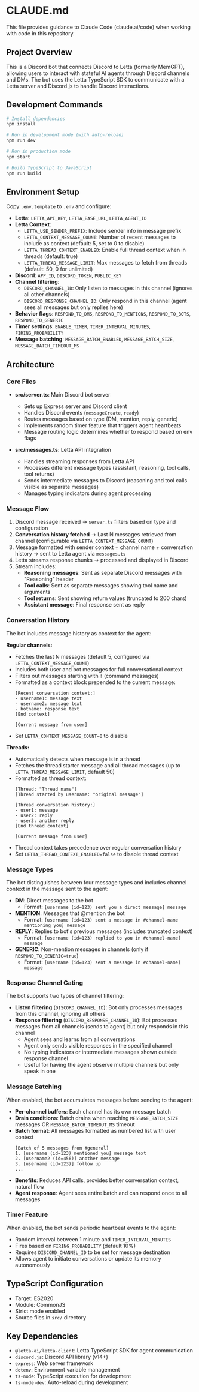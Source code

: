 # CLAUDE.md

This file provides guidance to Claude Code (claude.ai/code) when working with code in this repository.

## Project Overview

This is a Discord bot that connects Discord to Letta (formerly MemGPT), allowing users to interact with stateful AI agents through Discord channels and DMs. The bot uses the Letta TypeScript SDK to communicate with a Letta server and Discord.js to handle Discord interactions.

## Development Commands

```bash
# Install dependencies
npm install

# Run in development mode (with auto-reload)
npm run dev

# Run in production mode
npm start

# Build TypeScript to JavaScript
npm run build
```

## Environment Setup

Copy `.env.template` to `.env` and configure:
- **Letta**: `LETTA_API_KEY`, `LETTA_BASE_URL`, `LETTA_AGENT_ID`
- **Letta Context**:
  - `LETTA_USE_SENDER_PREFIX`: Include sender info in message prefix
  - `LETTA_CONTEXT_MESSAGE_COUNT`: Number of recent messages to include as context (default: 5, set to 0 to disable)
  - `LETTA_THREAD_CONTEXT_ENABLED`: Enable full thread context when in threads (default: true)
  - `LETTA_THREAD_MESSAGE_LIMIT`: Max messages to fetch from threads (default: 50, 0 for unlimited)
- **Discord**: `APP_ID`, `DISCORD_TOKEN`, `PUBLIC_KEY`
- **Channel filtering**:
  - `DISCORD_CHANNEL_ID`: Only listen to messages in this channel (ignores all other channels)
  - `DISCORD_RESPONSE_CHANNEL_ID`: Only respond in this channel (agent sees all messages but only replies here)
- **Behavior flags**: `RESPOND_TO_DMS`, `RESPOND_TO_MENTIONS`, `RESPOND_TO_BOTS`, `RESPOND_TO_GENERIC`
- **Timer settings**: `ENABLE_TIMER`, `TIMER_INTERVAL_MINUTES`, `FIRING_PROBABILITY`
- **Message batching**: `MESSAGE_BATCH_ENABLED`, `MESSAGE_BATCH_SIZE`, `MESSAGE_BATCH_TIMEOUT_MS`

## Architecture

### Core Files

- **src/server.ts**: Main Discord bot server
  - Sets up Express server and Discord client
  - Handles Discord events (`messageCreate`, `ready`)
  - Routes messages based on type (DM, mention, reply, generic)
  - Implements random timer feature that triggers agent heartbeats
  - Message routing logic determines whether to respond based on env flags

- **src/messages.ts**: Letta API integration
  - Handles streaming responses from Letta API
  - Processes different message types (assistant, reasoning, tool calls, tool returns)
  - Sends intermediate messages to Discord (reasoning and tool calls visible as separate messages)
  - Manages typing indicators during agent processing

### Message Flow

1. Discord message received → `server.ts` filters based on type and configuration
2. **Conversation history fetched** → Last N messages retrieved from channel (configurable via `LETTA_CONTEXT_MESSAGE_COUNT`)
3. Message formatted with sender context + channel name + conversation history → sent to Letta agent via `messages.ts`
4. Letta streams response chunks → processed and displayed in Discord
5. Stream includes:
   - **Reasoning messages**: Sent as separate Discord messages with "Reasoning" header
   - **Tool calls**: Sent as separate messages showing tool name and arguments
   - **Tool returns**: Sent showing return values (truncated to 200 chars)
   - **Assistant message**: Final response sent as reply

### Conversation History

The bot includes message history as context for the agent:

**Regular channels:**
- Fetches the last N messages (default 5, configured via `LETTA_CONTEXT_MESSAGE_COUNT`)
- Includes both user and bot messages for full conversational context
- Filters out messages starting with `!` (command messages)
- Formatted as a context block prepended to the current message:
  ```
  [Recent conversation context:]
  - username1: message text
  - username2: message text
  - botname: response text
  [End context]

  [Current message from user]
  ```
- Set `LETTA_CONTEXT_MESSAGE_COUNT=0` to disable

**Threads:**
- Automatically detects when message is in a thread
- Fetches the thread starter message and all thread messages (up to `LETTA_THREAD_MESSAGE_LIMIT`, default 50)
- Formatted as thread context:
  ```
  [Thread: "Thread name"]
  [Thread started by username: "original message"]

  [Thread conversation history:]
  - user1: message
  - user2: reply
  - user3: another reply
  [End thread context]

  [Current message from user]
  ```
- Thread context takes precedence over regular conversation history
- Set `LETTA_THREAD_CONTEXT_ENABLED=false` to disable thread context

### Message Types

The bot distinguishes between four message types and includes channel context in the message sent to the agent:
- **DM**: Direct messages to the bot
  - Format: `[username (id=123) sent you a direct message] message`
- **MENTION**: Messages that @mention the bot
  - Format: `[username (id=123) sent a message in #channel-name mentioning you] message`
- **REPLY**: Replies to bot's previous messages (includes truncated context)
  - Format: `[username (id=123) replied to you in #channel-name] message`
- **GENERIC**: Non-mention messages in channels (only if `RESPOND_TO_GENERIC=true`)
  - Format: `[username (id=123) sent a message in #channel-name] message`

### Response Channel Gating

The bot supports two types of channel filtering:
- **Listen filtering** (`DISCORD_CHANNEL_ID`): Bot only processes messages from this channel, ignoring all others
- **Response filtering** (`DISCORD_RESPONSE_CHANNEL_ID`): Bot processes messages from all channels (sends to agent) but only responds in this channel
  - Agent sees and learns from all conversations
  - Agent only sends visible responses in the specified channel
  - No typing indicators or intermediate messages shown outside response channel
  - Useful for having the agent observe multiple channels but only speak in one

### Message Batching

When enabled, the bot accumulates messages before sending to the agent:
- **Per-channel buffers**: Each channel has its own message batch
- **Drain conditions**: Batch drains when reaching `MESSAGE_BATCH_SIZE` messages OR `MESSAGE_BATCH_TIMEOUT_MS` timeout
- **Batch format**: All messages formatted as numbered list with user context
  ```
  [Batch of 5 messages from #general]
  1. [username (id=123) mentioned you] message text
  2. [username2 (id=456)] another message
  3. [username (id=123)] follow up
  ...
  ```
- **Benefits**: Reduces API calls, provides better conversation context, natural flow
- **Agent response**: Agent sees entire batch and can respond once to all messages

### Timer Feature

When enabled, the bot sends periodic heartbeat events to the agent:
- Random interval between 1 minute and `TIMER_INTERVAL_MINUTES`
- Fires based on `FIRING_PROBABILITY` (default 10%)
- Requires `DISCORD_CHANNEL_ID` to be set for message destination
- Allows agent to initiate conversations or update its memory autonomously

## TypeScript Configuration

- Target: ES2020
- Module: CommonJS
- Strict mode enabled
- Source files in `src/` directory

## Key Dependencies

- `@letta-ai/letta-client`: Letta TypeScript SDK for agent communication
- `discord.js`: Discord API library (v14+)
- `express`: Web server framework
- `dotenv`: Environment variable management
- `ts-node`: TypeScript execution for development
- `ts-node-dev`: Auto-reload during development

